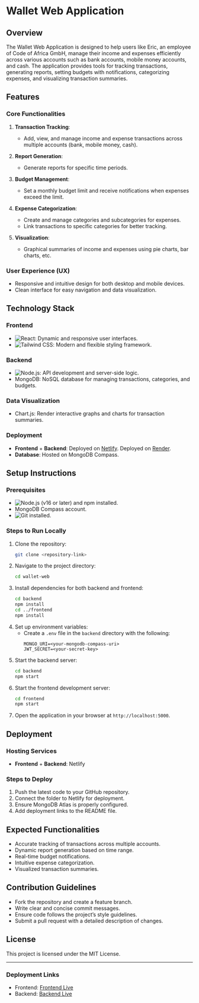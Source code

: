 # Wallet Web Application

## Overview
The Wallet Web Application is designed to help users like Eric, an employee of Code of Africa GmbH, manage their income and expenses efficiently across various accounts such as bank accounts, mobile money accounts, and cash. The application provides tools for tracking transactions, generating reports, setting budgets with notifications, categorizing expenses, and visualizing transaction summaries.

## Features

### Core Functionalities
1. **Transaction Tracking**:
   - Add, view, and manage income and expense transactions across multiple accounts (bank, mobile money, cash).

2. **Report Generation**:
   - Generate reports for specific time periods.

3. **Budget Management**:
   - Set a monthly budget limit and receive notifications when expenses exceed the limit.

4. **Expense Categorization**:
   - Create and manage categories and subcategories for expenses.
   - Link transactions to specific categories for better tracking.

5. **Visualization**:
   - Graphical summaries of income and expenses using pie charts, bar charts, etc.

### User Experience (UX)
- Responsive and intuitive design for both desktop and mobile devices.
- Clean interface for easy navigation and data visualization.

## Technology Stack

### Frontend
- ![React](https://img.shields.io/badge/React-20232A?style=for-the-badge&logo=react&logoColor=61DAFB): Dynamic and responsive user interfaces.
- ![Tailwind CSS](https://img.shields.io/badge/Tailwind_CSS-38B2AC?style=for-the-badge&logo=tailwind-css&logoColor=white): Modern and flexible styling framework.

### Backend
- ![Node.js](https://img.shields.io/badge/Node.js-339933?style=for-the-badge&logo=node.js&logoColor=white): API development and server-side logic.
- MongoDB: NoSQL database for managing transactions, categories, and budgets.

### Data Visualization
- Chart.js: Render interactive graphs and charts for transaction summaries.

### Deployment
- **Frontend** + **Backend**: Deployed on [Netlify](https://www.netlify.com).
 Deployed on [Render](https://render.com).
- **Database**: Hosted on MongoDB Compass.

## Setup Instructions

### Prerequisites
- ![Node.js](https://img.shields.io/badge/Node.js-339933?style=for-the-badge&logo=node.js&logoColor=white) (v16 or later) and npm installed.
- MongoDB Compass account.
- ![Git](https://img.shields.io/badge/Git-F05032?style=for-the-badge&logo=git&logoColor=white) installed.

### Steps to Run Locally
1. Clone the repository:
   ```bash
   git clone <repository-link>
   ```
2. Navigate to the project directory:
   ```bash
   cd wallet-web
   ```
3. Install dependencies for both backend and frontend:
   ```bash
   cd backend
   npm install
   cd ../frontend
   npm install
   ```
4. Set up environment variables:
   - Create a `.env` file in the `backend` directory with the following:
     ```env
     MONGO_URI=<your-mongodb-compass-uri>
     JWT_SECRET=<your-secret-key>
     ```
5. Start the backend server:
   ```bash
   cd backend
   npm start
   ```
6. Start the frontend development server:
   ```bash
   cd frontend
   npm start
   ```
7. Open the application in your browser at `http://localhost:5000`.

## Deployment

### Hosting Services
- **Frontend** + **Backend**: Netlify


### Steps to Deploy
1. Push the latest code to your GitHub repository.
2. Connect the folder to Netlify for deployment.
3. Ensure MongoDB Atlas is properly configured.
5. Add deployment links to the README file.

## Expected Functionalities
- Accurate tracking of transactions across multiple accounts.
- Dynamic report generation based on time range.
- Real-time budget notifications.
- Intuitive expense categorization.
- Visualized transaction summaries.

## Contribution Guidelines
- Fork the repository and create a feature branch.
- Write clear and concise commit messages.
- Ensure code follows the project’s style guidelines.
- Submit a pull request with a detailed description of changes.

## License
This project is licensed under the MIT License.

---

### Deployment Links
- Frontend: [Frontend Live](#)
- Backend: [Backend Live](#)

